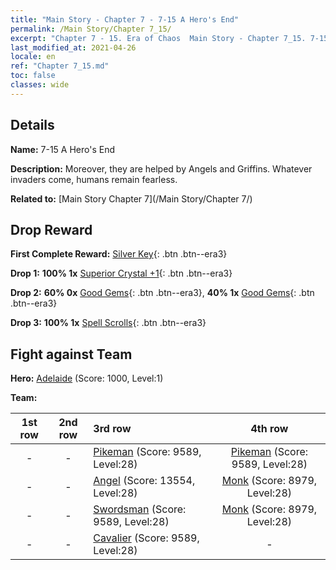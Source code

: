 ```yaml
---
title: "Main Story - Chapter 7 - 7-15 A Hero's End"
permalink: /Main Story/Chapter 7_15/
excerpt: "Chapter 7 - 15. Era of Chaos  Main Story - Chapter 7_15. 7-15 A Hero's End"
last_modified_at: 2021-04-26
locale: en
ref: "Chapter 7_15.md"
toc: false
classes: wide
---
```


## Details

 **Name:** 7-15 A Hero's End

 **Description:** Moreover, they are helped by Angels and Griffins. Whatever invaders come, humans remain fearless.

 **Related to:** [Main Story Chapter 7](/Main Story/Chapter 7/)

## Drop Reward

 **First Complete Reward:** [Silver Key](/Items/con_693/){: .btn .btn--era3}

 **Drop 1:** **100% 1x** [Superior Crystal +1](/Items/mat_24/){: .btn .btn--era3}

 **Drop 2:** **60% 0x** [Good Gems](/Items/mat_16/){: .btn .btn--era3}, **40% 1x** [Good Gems](/Items/mat_16/){: .btn .btn--era3}

 **Drop 3:** **100% 1x** [Spell Scrolls](/Items/con_694/){: .btn .btn--era3}


## Fight against Team
 **Hero:** [Adelaide](/heroes/Adelaide/) (Score: 1000, Level:1)

 **Team:**


  | 1st row | 2nd row | 3rd row | 4th row |
  |:----:|:----:|:----|:----:|
  | - | - | [Pikeman](/units/Pikeman/) (Score: 9589, Level:28)  | [Pikeman](/units/Pikeman/) (Score: 9589, Level:28)  |
  | - | - | [Angel](/units/Angel/) (Score: 13554, Level:28)  | [Monk](/units/Monk/) (Score: 8979, Level:28)  |
  | - | - | [Swordsman](/units/Swordsman/) (Score: 9589, Level:28)  | [Monk](/units/Monk/) (Score: 8979, Level:28)  |
  | - | - | [Cavalier](/units/Cavalier/) (Score: 9589, Level:28)  | - |


